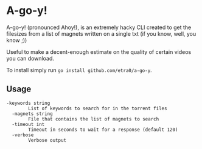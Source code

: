 # A-go-y!

A-go-y! (pronounced Ahoy!), is an extremely hacky CLI created to get the filesizes from a list
of magnets written on a single txt (if you know, well, you know ;))

Useful to make a decent-enough estimate on the quality of certain videos you can download.

To install simply run `go install github.com/etra0/a-go-y`.

## Usage

```
-keywords string
        List of keywords to search for in the torrent files
  -magnets string
        File that contains the list of magnets to search
  -timeout int
        Timeout in seconds to wait for a response (default 120)
  -verbose
        Verbose output
```